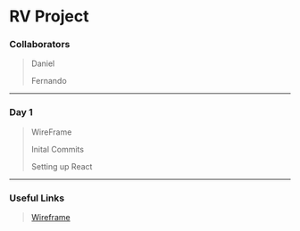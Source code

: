 # RV Project

### Collaborators

> Daniel
>
> Fernando

_________________________________

### Day 1

> WireFrame
>
> Inital Commits
>
> Setting up React

____________________________________

### Useful Links

> [Wireframe]()
